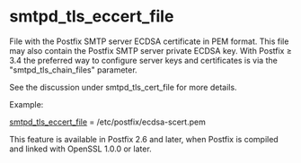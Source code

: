 # smtpd_tls_eccert_file 

 File with the Postfix SMTP server ECDSA certificate in PEM format.
This file may also contain the Postfix SMTP server private ECDSA key.
With Postfix &ge; 3.4 the preferred way to configure server keys and
certificates is via the "smtpd_tls_chain_files" parameter. 

 See the discussion under smtpd_tls_cert_file for more details. 

 Example: 


<a href="postconf.5.html#smtpd_tls_eccert_file">smtpd_tls_eccert_file</a> = /etc/postfix/ecdsa-scert.pem


 This feature is available in Postfix 2.6 and later, when Postfix is
compiled and linked with OpenSSL 1.0.0 or later. 


